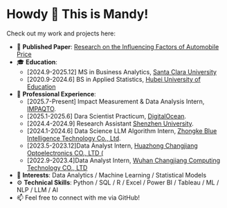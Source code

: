 # Howdy 👋 This is Mandy!

Check out my work and projects here:

- 📝 **Published Paper**: [Research on the Influencing Factors of Automobile Price](https://drpress.org/ojs/index.php/HSET/article/view/17770)
- 🎓 **Education**: 
  - [2024.9-2025.12] MS in Business Analytics, [Santa Clara University](https://www.scu.edu/)
  - [2020.9-2024.6] BS in Applied Statistics, [Hubei University of Education](https://www.hue.edu.cn/14841/list.htm)
- 💼 **Professional Experience**:
  - [2025.7-Present] Impact Measurement & Data Analysis Intern, [IMPAQTO](https://www.impaqtocapital.com/). 
  - [2025.1-2025.6] Dara Scientist Practicum, [DigitalOcean](https://www.digitalocean.com/).
  - [2024.4-2024.9] Research Assistant [Shenzhen University](https://www.szu.edu.cn/).
  - [2024.1-2024.6] Data Science LLM Algorithm Intern, [Zhongke Blue Intelligence Technology Co., Ltd](http://intelligence-blue.com/).
  - [2023.5-2023.12]Data Analyst Intern, [Huazhong Changjiang Optoelectronics CO., LTD (](https://whcjgd.csgc.com.cn/)
  - [2022.9-2023.4]Data Analyst Intern, [Wuhan Changjiang Computing Technology CO., LTD](https://www.yctco.com.cn/)
- 🌟 **Interests**: Data Analytics / Machine Learning / Statistical Models
- ⚙ **Technical Skills**: Python / SQL / R / Excel / Power BI / Tableau / ML / NLP / LLM / AI
- 📫 Feel free to connect with me via GitHub!
